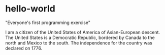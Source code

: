 # hello-world
"Everyone's first programming exercise"

I am a citizen of the United States of America of Asian-European descent. The United States is a Democratic Republic, bordered by Canada to the north and Mexico to the south. The independence for the country was declared on 1776.
